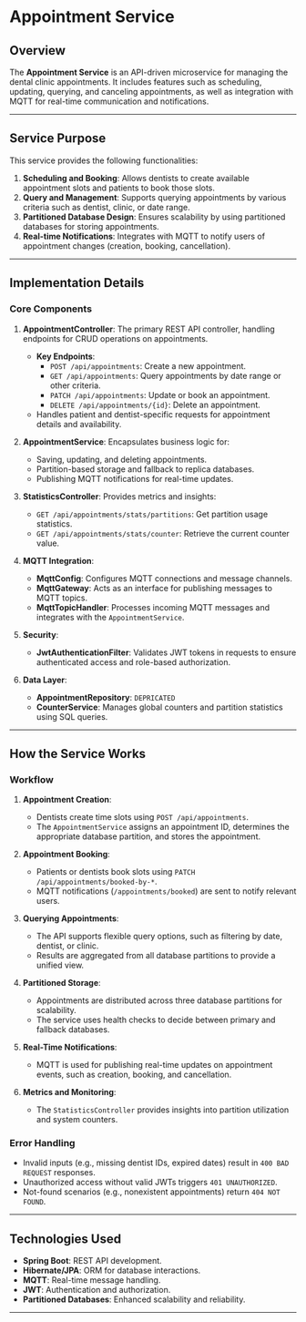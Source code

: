 # Appointment Service

## Overview

The **Appointment Service** is an API-driven microservice for managing the dental clinic appointments. It includes features such as scheduling, updating, querying, and canceling appointments, as well as integration with MQTT for real-time communication and notifications.

---

## Service Purpose

This service provides the following functionalities:

1. **Scheduling and Booking**: Allows dentists to create available appointment slots and patients to book those slots.
2. **Query and Management**: Supports querying appointments by various criteria such as dentist, clinic, or date range.
3. **Partitioned Database Design**: Ensures scalability by using partitioned databases for storing appointments.
4. **Real-time Notifications**: Integrates with MQTT to notify users of appointment changes (creation, booking, cancellation).

---

## Implementation Details

### Core Components

1. **AppointmentController**: The primary REST API controller, handling endpoints for CRUD operations on appointments.
    - **Key Endpoints**:
        - `POST /api/appointments`: Create a new appointment.
        - `GET /api/appointments`: Query appointments by date range or other criteria.
        - `PATCH /api/appointments`: Update or book an appointment.
        - `DELETE /api/appointments/{id}`: Delete an appointment.
    - Handles patient and dentist-specific requests for appointment details and availability.

2. **AppointmentService**: Encapsulates business logic for:
    - Saving, updating, and deleting appointments.
    - Partition-based storage and fallback to replica databases.
    - Publishing MQTT notifications for real-time updates.

3. **StatisticsController**: Provides metrics and insights:
    - `GET /api/appointments/stats/partitions`: Get partition usage statistics.
    - `GET /api/appointments/stats/counter`: Retrieve the current counter value.

4. **MQTT Integration**:
    - **MqttConfig**: Configures MQTT connections and message channels.
    - **MqttGateway**: Acts as an interface for publishing messages to MQTT topics.
    - **MqttTopicHandler**: Processes incoming MQTT messages and integrates with the `AppointmentService`.

5. **Security**:
    - **JwtAuthenticationFilter**: Validates JWT tokens in requests to ensure authenticated access and role-based authorization.

6. **Data Layer**:
    - **AppointmentRepository**: `DEPRICATED`
    - **CounterService**: Manages global counters and partition statistics using SQL queries.

---

## How the Service Works

### Workflow

1. **Appointment Creation**:
    - Dentists create time slots using `POST /api/appointments`.
    - The `AppointmentService` assigns an appointment ID, determines the appropriate database partition, and stores the appointment.

2. **Appointment Booking**:
    - Patients or dentists book slots using `PATCH /api/appointments/booked-by-*`.
    - MQTT notifications (`/appointments/booked`) are sent to notify relevant users.

3. **Querying Appointments**:
    - The API supports flexible query options, such as filtering by date, dentist, or clinic.
    - Results are aggregated from all database partitions to provide a unified view.

4. **Partitioned Storage**:
    - Appointments are distributed across three database partitions for scalability.
    - The service uses health checks to decide between primary and fallback databases.

5. **Real-Time Notifications**:
    - MQTT is used for publishing real-time updates on appointment events, such as creation, booking, and cancellation.

6. **Metrics and Monitoring**:
    - The `StatisticsController` provides insights into partition utilization and system counters.

### Error Handling

- Invalid inputs (e.g., missing dentist IDs, expired dates) result in `400 BAD REQUEST` responses.
- Unauthorized access without valid JWTs triggers `401 UNAUTHORIZED`.
- Not-found scenarios (e.g., nonexistent appointments) return `404 NOT FOUND`.

---

## Technologies Used

- **Spring Boot**: REST API development.
- **Hibernate/JPA**: ORM for database interactions.
- **MQTT**: Real-time message handling.
- **JWT**: Authentication and authorization.
- **Partitioned Databases**: Enhanced scalability and reliability.

---
